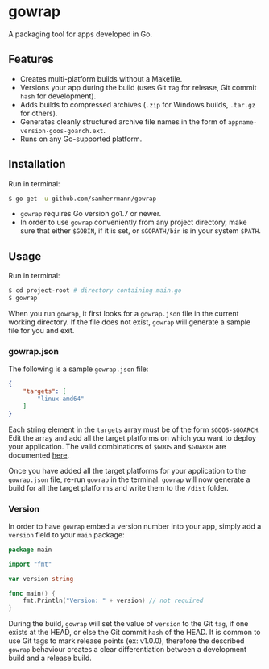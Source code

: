 # gowrap
A packaging tool for apps developed in Go. 

## Features
* Creates multi-platform builds without a Makefile.
* Versions your app during the build (uses Git `tag` for release, Git commit `hash` for development).
* Adds builds to compressed archives (`.zip` for Windows builds, `.tar.gz` for others).
* Generates cleanly structured archive file names in the form of `appname-version-goos-goarch.ext`.
* Runs on any Go-supported platform.

## Installation
Run in terminal:
```sh
$ go get -u github.com/samherrmann/gowrap
```
* `gowrap` requires Go version go1.7 or newer.
* In order to use `gowrap` conveniently from any project directory, make sure that either `$GOBIN`, if it is set, or `$GOPATH/bin` is in your system `$PATH`.

## Usage
Run in terminal:
```sh
$ cd project-root # directory containing main.go
$ gowrap
```
When you run `gowrap`, it first looks for a `gowrap.json` file in the current working directory. If the file does not exist, `gowrap` will generate a sample file for you and exit. 

### gowrap.json
The following is a sample `gowrap.json` file:
```json
{
    "targets": [
        "linux-amd64"
    ]
}
```
Each string element in the `targets` array must be of the form `$GOOS-$GOARCH`. Edit the array and add all the target platforms on which you want to deploy your application. The valid combinations of `$GOOS` and `$GOARCH` are documented [here](https://golang.org/doc/install/source#environment).

Once you have added all the target platforms for your application to the `gowrap.json` file, re-run `gowrap` in the terminal. `gowrap` will now generate a build for all the target platforms and write them to the `/dist` folder.

### Version
In order to have `gowrap` embed a version number into your app, simply add a `version` field to your `main` package:
```go
package main

import "fmt"

var version string

func main() {
    fmt.Println("Version: " + version) // not required
}
```
During the build, `gowrap` will set the value of `version` to the Git `tag`, if one exists at the HEAD, or else the Git commit `hash` of the HEAD. It is common to use Git tags to mark release points (ex: v1.0.0), therefore the described `gowrap` behaviour creates a clear differentiation between a development build and a release build.
